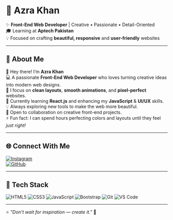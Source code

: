 # 🌸 Azra Khan  

✨ **Front-End Web Developer** | Creative • Passionate • Detail-Oriented  
🎓 Learning at **Aptech Pakistan**  
💡 Focused on crafting **beautiful, responsive** and **user-friendly** websites  

---

## 💫 About Me  

👋 Hey there! I’m **Azra Khan**  
💻 A passionate **Front-End Web Developer** who loves turning creative ideas into modern web designs.  
🎨 I focus on **clean layouts**, **smooth animations**, and **pixel-perfect** websites.  
🌱 Currently learning **React.js** and enhancing my **JavaScript** & **UI/UX** skills.  
💡 Always exploring new tools to make the web more beautiful.  
🤝 Open to collaboration on creative front-end projects.  
⚡ Fun fact: I can spend hours perfecting colors and layouts until they feel *just right!*  

---

## 🌐 Connect With Me  

[![Instagram](https://img.shields.io/badge/Instagram-ff66b2?style=for-the-badge&logo=instagram&logoColor=white)](https://instagram.com/azrakhann67)  
[![GitHub](https://img.shields.io/badge/GitHub-800080?style=for-the-badge&logo=github&logoColor=white)](https://github.com/azrakhan361)  

---

## 🎨 Tech Stack  

![HTML5](https://img.shields.io/badge/HTML5-ff4081?style=for-the-badge&logo=html5&logoColor=white)
![CSS3](https://img.shields.io/badge/CSS3-9c27b0?style=for-the-badge&logo=css3&logoColor=white)
![JavaScript](https://img.shields.io/badge/JavaScript-fdcb6e?style=for-the-badge&logo=javascript&logoColor=black)
![Bootstrap](https://img.shields.io/badge/Bootstrap-e040fb?style=for-the-badge&logo=bootstrap&logoColor=white)
![Git](https://img.shields.io/badge/Git-f06292?style=for-the-badge&logo=git&logoColor=white)
![VS Code](https://img.shields.io/badge/VS_Code-b388ff?style=for-the-badge&logo=visual-studio-code&logoColor=white)

---

⭐ *"Don’t wait for inspiration — create it."* 💖

